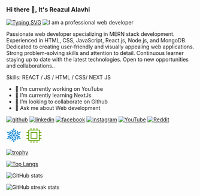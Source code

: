 ### Hi there 👋, It's Reazul Alavhi
<a href="https://git.io/typing-svg"><img src="https://readme-typing-svg.demolab.com?font=Fira+Code&pause=1000&color=DEF2F7&random=false&width=435&lines=I+am+a+professional+Web+Developer;I+am+a+Full+Stack+Developer;I+am+a+MERN+stack+developer" alt="Typing SVG" /></a>
![I am a professional web developer](https://i.ibb.co/vCNY9QH/Purple-Minimalist-App-Developer-New-Linked-In-Banner-1.png)

Passionate web developer specializing in MERN stack development. Experienced in HTML, CSS, JavaScript, React.js, Node.js, and MongoDB. Dedicated to creating user-friendly and visually appealing web applications. Strong problem-solving skills and attention to detail. Continuous learner staying up to date with the latest technologies. Open to new opportunities and collaborations..

Skills: REACT / JS / HTML / CSS/ NEXT JS

- 🔭 I’m currently working on YouTube 
- 🌱 I’m currently learning NextJs 
- 👯 I’m looking to collaborate on Github 
- 💬 Ask me about Web development 


[<img src='https://cdn.jsdelivr.net/npm/simple-icons@3.0.1/icons/github.svg' alt='github' height='40'>](https://github.com/reaxul)  [<img src='https://cdn.jsdelivr.net/npm/simple-icons@3.0.1/icons/linkedin.svg' alt='linkedin' height='40'>](https://www.linkedin.com/in/reazul-alavhi/)  [<img src='https://cdn.jsdelivr.net/npm/simple-icons@3.0.1/icons/facebook.svg' alt='facebook' height='40'>](https://www.facebook.com/Reaxul.Alavhi)  [<img src='https://cdn.jsdelivr.net/npm/simple-icons@3.0.1/icons/instagram.svg' alt='instagram' height='40'>](https://www.instagram.com/your_reaxul/)  [<img src='https://cdn.jsdelivr.net/npm/simple-icons@3.0.1/icons/youtube.svg' alt='YouTube' height='40'>](https://www.youtube.com/channel/UC7NI3LtmOhXBkS2uorC-3qQ)  [<img src='https://cdn.jsdelivr.net/npm/simple-icons@3.0.1/icons/reddit.svg' alt='Reddit' height='40'>](https://www.reddit.com/user/reaxulAlavhi)  

<a href='https://archiveprogram.github.com/'><img src='https://raw.githubusercontent.com/acervenky/animated-github-badges/master/assets/acbadge.gif' width='40' height='40'></a> <a href='https://docs.github.com/en/developers'><img src='https://raw.githubusercontent.com/acervenky/animated-github-badges/master/assets/devbadge.gif' width='40' height='40'></a> 

[![trophy](https://github-profile-trophy.vercel.app/?username=reaxul)](https://github.com/ryo-ma/github-profile-trophy)

[![Top Langs](https://github-readme-stats.vercel.app/api/top-langs/?username=reaxul)](https://github.com/anuraghazra/github-readme-stats)

![GitHub stats](https://github-readme-stats.vercel.app/api?username=reaxul&show_icons=true&count_private=true)  

![GitHub streak stats](https://streak-stats.demolab.com/?user=reaxul)  

